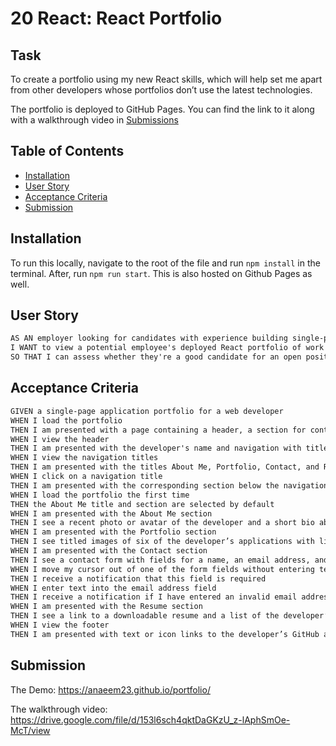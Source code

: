 # 20 React: React Portfolio

## Task

To create a portfolio using my new React skills, which will help set me apart from other developers whose portfolios don’t use the latest technologies. 

The portfolio is deployed to GitHub Pages. You can find the link to it along with a walkthrough video in [Submissions](#submission) 

## Table of Contents

* [Installation](#installation)
* [User Story](#user-story)
* [Acceptance Criteria](#acceptance-criteria)
* [Submission](#submission)

## Installation

To run this locally, navigate to the root of the file and run `npm install` in the terminal. After, run `npm run start`. This is also hosted on Github Pages as well.

## User Story

```md
AS AN employer looking for candidates with experience building single-page applications
I WANT to view a potential employee's deployed React portfolio of work samples
SO THAT I can assess whether they're a good candidate for an open position
```

## Acceptance Criteria

```md
GIVEN a single-page application portfolio for a web developer
WHEN I load the portfolio
THEN I am presented with a page containing a header, a section for content, and a footer
WHEN I view the header
THEN I am presented with the developer's name and navigation with titles corresponding to different sections of the portfolio
WHEN I view the navigation titles
THEN I am presented with the titles About Me, Portfolio, Contact, and Resume, and the title corresponding to the current section is highlighted
WHEN I click on a navigation title
THEN I am presented with the corresponding section below the navigation without the page reloading and that title is highlighted
WHEN I load the portfolio the first time
THEN the About Me title and section are selected by default
WHEN I am presented with the About Me section
THEN I see a recent photo or avatar of the developer and a short bio about them
WHEN I am presented with the Portfolio section
THEN I see titled images of six of the developer’s applications with links to both the deployed applications and the corresponding GitHub repositories
WHEN I am presented with the Contact section
THEN I see a contact form with fields for a name, an email address, and a message
WHEN I move my cursor out of one of the form fields without entering text
THEN I receive a notification that this field is required
WHEN I enter text into the email address field
THEN I receive a notification if I have entered an invalid email address
WHEN I am presented with the Resume section
THEN I see a link to a downloadable resume and a list of the developer’s proficiencies
WHEN I view the footer
THEN I am presented with text or icon links to the developer’s GitHub and LinkedIn profiles, and their profile on a third platform (Stack Overflow, Twitter)
```

## Submission 

The Demo: https://anaeem23.github.io/portfolio/

The walkthrough video: https://drive.google.com/file/d/153l6sch4qktDaGKzU_z-lAphSmOe-McT/view











